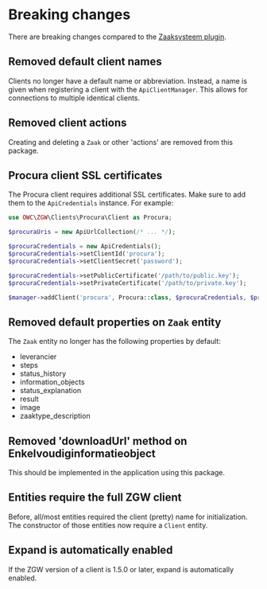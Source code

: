 # Breaking changes

There are breaking changes compared to the [Zaaksysteem plugin](https://github.com/openwebconcept/plugin-owc-gravityforms-zaaksysteem).

## Removed default client names

Clients no longer have a default name or abbreviation. Instead, a name is given when registering a client with the `ApiClientManager`. This allows for connections to multiple identical clients.

## Removed client actions

Creating and deleting a `Zaak` or other 'actions' are removed from this package.

## Procura client SSL certificates
The Procura client requires additional SSL certificates. Make sure to add them to the `ApiCredentials` instance. For example:
```php
use OWC\ZGW\Clients\Procura\Client as Procura;

$procuraUris = new ApiUrlCollection(/* ... */);

$procuraCredentials = new ApiCredentials();
$procuraCredentials->setClientId('procura');
$procuraCredentials->setClientSecret('password');

$procuraCredentials->setPublicCertificate('/path/to/public.key');
$procuraCredentials->setPrivateCertificate('/path/to/private.key');

$manager->addClient('procura', Procura::class, $procuraCredentials, $procuraUris);
```

## Removed default properties on `Zaak` entity
The `Zaak` entity no longer has the following properties by default:

- leverancier
- steps
- status_history
- information_objects
- status_explanation
- result
- image
- zaaktype_description

## Removed 'downloadUrl' method on Enkelvoudiginformatieobject

This should be implemented in the application using this package.

## Entities require the full ZGW client

Before, all/most entities required the client (pretty) name for initialization. The constructor of those entities now require a `Client` entity.

## Expand is automatically enabled

If the ZGW version of a client is 1.5.0 or later, expand is automatically enabled. 